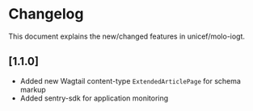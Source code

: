 # Changelog
This document explains the new/changed features in unicef/molo-iogt.

## [1.1.0]
- Added new Wagtail content-type `ExtendedArticlePage` for schema markup
- Added sentry-sdk for application monitoring
